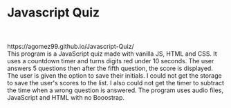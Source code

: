 # Javascript Quiz
<br>
<br>
https://agomez99.github.io/Javascript-Quiz/
<br>
This program is a JavaScript quiz made with vanilla JS, HTML and CSS. 
It uses a countdown timer and turns digits red under 10 seconds.
The user answers 5 questions then after the fifth question, the score is displayed.
The user is given the option to save their initials.
I could not get the storage to save the user's scores to the list. 
I also could not get the timer to subtract the time when a wrong question is answered. 
The program uses audio files, JavaScript and HTML with no Booostrap. 
